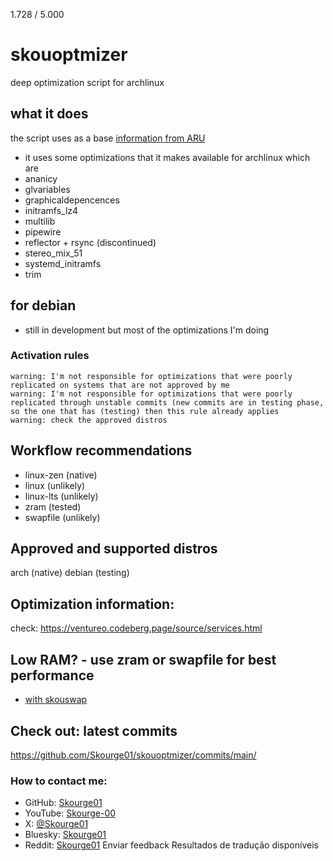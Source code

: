 1.728 / 5.000
# skouoptmizer
deep optimization script for archlinux

## what it does
the script uses as a base [information from ARU](https://github.com/ventureoo/ARU)
- it uses some optimizations that it makes available for archlinux
which are
- ananicy
- glvariables
- graphicaldepencences
- initramfs_lz4
- multilib
- pipewire
- reflector + rsync (discontinued)
- stereo_mix_51
- systemd_initramfs
- trim
## for debian
- still in development but most of the optimizations I'm doing
### Activation rules
```
warning: I'm not responsible for optimizations that were poorly replicated on systems that are not approved by me
warning: I'm not responsible for optimizations that were poorly replicated through unstable commits (new commits are in testing phase, so the one that has (testing) then this rule already applies
warning: check the approved distros
```
## Workflow recommendations
- linux-zen (native)
- linux (unlikely)
- linux-lts (unlikely)
- zram (tested)
- swapfile (unlikely)
## Approved and supported distros
arch (native)
debian (testing)
## Optimization information:
check: https://ventureo.codeberg.page/source/services.html

## Low RAM? - use zram or swapfile for best performance
- [with skouswap](https://github.com/Skourge01/skouswap)

## Check out: latest commits
https://github.com/Skourge01/skouoptmizer/commits/main/

### How to contact me:

- GitHub: [Skourge01](https://github.com/Skourge01)
- YouTube: [Skourge-00](https://www.youtube.com/@Skourge-00)
- X: [@Skourge01](https://x.com/Skourge01)
- Bluesky: [Skourge01](https://bsky.app/)
- Reddit: [Skourge01](https://www.reddit.com/u/Skourge01/s/ZqGtT4nwF2)
Enviar feedback
Resultados de tradução disponíveis
